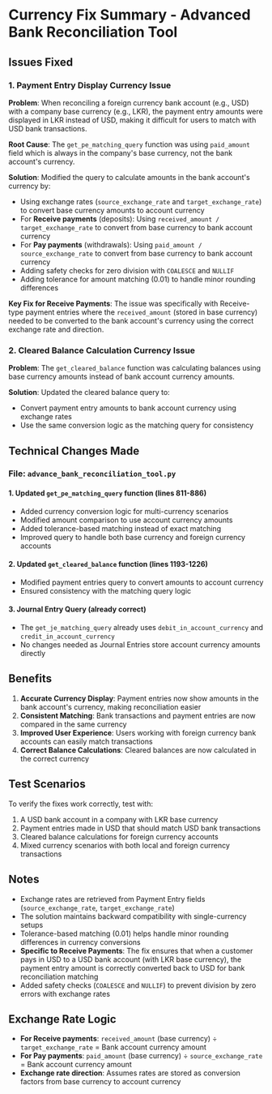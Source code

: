 # Currency Fix Summary - Advanced Bank Reconciliation Tool

## Issues Fixed

### 1. Payment Entry Display Currency Issue

**Problem**: When reconciling a foreign currency bank account (e.g., USD) with a company base currency (e.g., LKR), the payment entry amounts were displayed in LKR instead of USD, making it difficult for users to match with USD bank transactions.

**Root Cause**: The `get_pe_matching_query` function was using `paid_amount` field which is always in the company's base currency, not the bank account's currency.

**Solution**: Modified the query to calculate amounts in the bank account's currency by:
- Using exchange rates (`source_exchange_rate` and `target_exchange_rate`) to convert base currency amounts to account currency
- For **Receive payments** (deposits): Using `received_amount / target_exchange_rate` to convert from base currency to bank account currency
- For **Pay payments** (withdrawals): Using `paid_amount / source_exchange_rate` to convert from base currency to bank account currency  
- Adding safety checks for zero division with `COALESCE` and `NULLIF`
- Adding tolerance for amount matching (0.01) to handle minor rounding differences

**Key Fix for Receive Payments**: The issue was specifically with Receive-type payment entries where the `received_amount` (stored in base currency) needed to be converted to the bank account's currency using the correct exchange rate and direction.

### 2. Cleared Balance Calculation Currency Issue

**Problem**: The `get_cleared_balance` function was calculating balances using base currency amounts instead of bank account currency amounts.

**Solution**: Updated the cleared balance query to:
- Convert payment entry amounts to bank account currency using exchange rates
- Use the same conversion logic as the matching query for consistency

## Technical Changes Made

### File: `advance_bank_reconciliation_tool.py`

#### 1. Updated `get_pe_matching_query` function (lines 811-886)
- Added currency conversion logic for multi-currency scenarios
- Modified amount comparison to use account currency amounts
- Added tolerance-based matching instead of exact matching
- Improved query to handle both base currency and foreign currency accounts

#### 2. Updated `get_cleared_balance` function (lines 1193-1226)
- Modified payment entries query to convert amounts to account currency
- Ensured consistency with the matching query logic

#### 3. Journal Entry Query (already correct)
- The `get_je_matching_query` already uses `debit_in_account_currency` and `credit_in_account_currency`
- No changes needed as Journal Entries store account currency amounts directly

## Benefits

1. **Accurate Currency Display**: Payment entries now show amounts in the bank account's currency, making reconciliation easier
2. **Consistent Matching**: Bank transactions and payment entries are now compared in the same currency
3. **Improved User Experience**: Users working with foreign currency bank accounts can easily match transactions
4. **Correct Balance Calculations**: Cleared balances are now calculated in the correct currency

## Test Scenarios

To verify the fixes work correctly, test with:
1. A USD bank account in a company with LKR base currency
2. Payment entries made in USD that should match USD bank transactions
3. Cleared balance calculations for foreign currency accounts
4. Mixed currency scenarios with both local and foreign currency transactions

## Notes

- Exchange rates are retrieved from Payment Entry fields (`source_exchange_rate`, `target_exchange_rate`)
- The solution maintains backward compatibility with single-currency setups
- Tolerance-based matching (0.01) helps handle minor rounding differences in currency conversions
- **Specific to Receive Payments**: The fix ensures that when a customer pays in USD to a USD bank account (with LKR base currency), the payment entry amount is correctly converted back to USD for bank reconciliation matching
- Added safety checks (`COALESCE` and `NULLIF`) to prevent division by zero errors with exchange rates

## Exchange Rate Logic

- **For Receive payments**: `received_amount` (base currency) ÷ `target_exchange_rate` = Bank account currency amount
- **For Pay payments**: `paid_amount` (base currency) ÷ `source_exchange_rate` = Bank account currency amount
- **Exchange rate direction**: Assumes rates are stored as conversion factors from base currency to account currency